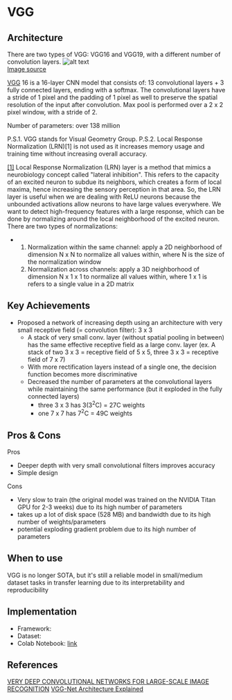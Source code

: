 # VGG

## Architecture
There are two types of VGG: VGG16 and VGG19, with a different number of convolution layers.
![alt text](https://github.com/khchu93/NoteImage/blob/main/VGG.webp?raw=true) <br>
[Image source](https://medium.com/@siddheshb008/vgg-net-architecture-explained-71179310050f)

[VGG](https://arxiv.org/pdf/1409.1556) 16 is a 16-layer CNN model that consists of: 13 convolutional layers + 3 fully connected layers, ending with a softmax.
The convolutional layers have a stride of 1 pixel and the padding of 1 pixel as well to preserve the spatial resolution of the input after convolution.
Max pool is performed over a 2 x 2 pixel window, with a stride of 2.

Number of parameters: over 138 million

P.S.1. VGG stands for Visual Geometry Group.
P.S.2. Local Response Normalization (LRN)[1] is not used as it increases memory usage and training time without increasing overall accuracy.

[[1]](https://prateekvjoshi.com/2016/04/05/what-is-local-response-normalization-in-convolutional-neural-networks/) Local Response Normalization (LRN) layer is a method that mimics a neurobiology concept called "lateral inhibition". This refers to the capacity of an excited neuron to subdue its neighbors, which creates a form of local maxima, hence increasing the sensory perception in that area. So, the LRN layer is useful when we are dealing with ReLU neurons because the unbounded activations allow neurons to have large values everywhere. We want to detect high-frequency features with a large response, which can be done by normalizing around the local neighborhood of the excited neuron. There are two types of normalizations:
- 1. Normalization within the same channel: apply a 2D neighborhood of dimension N x N to normalize all values within, where N is the size of the normalization window
  2. Normalization across channels: apply a 3D neighborhood of dimension N x 1 x 1 to normalize all values within, where 1 x 1 is refers to a single value in a 2D matrix
  
## Key Achievements
- Proposed a network of increasing depth using an architecture with very small receptive field (= convolution filter): 3 x 3
    - A stack of very small conv. layer (without spatial pooling in between) has the same effective receptive field as a large conv. layer (ex. A stack of two 3 x 3 = receptive field of 5 x 5, three 3 x 3 = receptive field of 7 x 7)
    - With more rectification layers instead of a single one, the decision function becomes more discriminative
    - Decreased the number of parameters at the convolutional layers while maintaining the same performance (but it exploded in the fully connected layers)
        - three 3 x 3 has 3(3<sup>2</sup>C) = 27C weights
        - one 7 x 7 has 7<sup>2</sup>C = 49C weights

## Pros & Cons

Pros
- Deeper depth with very small convolutional filters improves accuracy
- Simple design

Cons
- Very slow to train (the original model was trained on the NVIDIA Titan GPU for 2-3 weeks) due to its high number of parameters
- takes up a lot of disk space (528 MB) and bandwidth due to its high number of weights/parameters
- potential exploding gradient problem due to its high number of parameters

## When to use

VGG is no longer SOTA, but it's still a reliable model in small/medium dataset tasks in transfer learning due to its interpretability and reproducibility

## Implementation
- Framework: 
- Dataset: 
- Colab Notebook: [link]()

<!--
## Results
Training

Validation

Examples:
-->

## References
[VERY DEEP CONVOLUTIONAL NETWORKS FOR LARGE-SCALE IMAGE RECOGNITION](https://arxiv.org/pdf/1409.1556)
[VGG-Net Architecture Explained](https://medium.com/@siddheshb008/vgg-net-architecture-explained-71179310050f)
